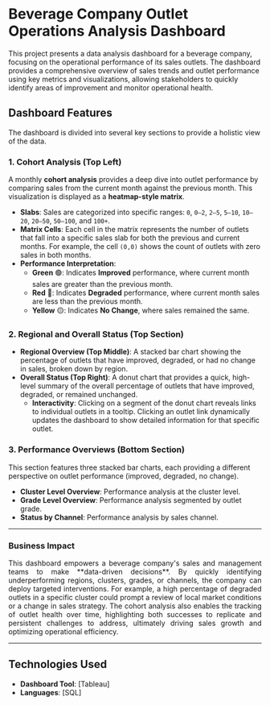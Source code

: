 # Beverage Company Outlet Operations Analysis Dashboard

This project presents a data analysis dashboard for a beverage company, focusing on the operational performance of its sales outlets. The dashboard provides a comprehensive overview of sales trends and outlet performance using key metrics and visualizations, allowing stakeholders to quickly identify areas of improvement and monitor operational health.

## Dashboard Features

The dashboard is divided into several key sections to provide a holistic view of the data.

### 1. Cohort Analysis (Top Left)

A monthly **cohort analysis** provides a deep dive into outlet performance by comparing sales from the current month against the previous month. This visualization is displayed as a **heatmap-style matrix**.

- **Slabs**: Sales are categorized into specific ranges: `0`, `0–2`, `2–5`, `5–10`, `10–20`, `20–50`, `50–100`, and `100+`.
- **Matrix Cells**: Each cell in the matrix represents the number of outlets that fall into a specific sales slab for both the previous and current months. For example, the cell `(0,0)` shows the count of outlets with zero sales in both months.
- **Performance Interpretation**:
    - **Green** 🟢: Indicates **Improved** performance, where current month sales are greater than the previous month.
    - **Red** 🔴: Indicates **Degraded** performance, where current month sales are less than the previous month.
    - **Yellow** 🟡: Indicates **No Change**, where sales remained the same.

### 2. Regional and Overall Status (Top Section)

- **Regional Overview (Top Middle)**: A stacked bar chart showing the percentage of outlets that have improved, degraded, or had no change in sales, broken down by region.
- **Overall Status (Top Right)**: A donut chart that provides a quick, high-level summary of the overall percentage of outlets that have improved, degraded, or remained unchanged.
    - **Interactivity**: Clicking on a segment of the donut chart reveals links to individual outlets in a tooltip. Clicking an outlet link dynamically updates the dashboard to show detailed information for that specific outlet.

### 3. Performance Overviews (Bottom Section)

This section features three stacked bar charts, each providing a different perspective on outlet performance (improved, degraded, no change).

- **Cluster Level Overview**: Performance analysis at the cluster level.
- **Grade Level Overview**: Performance analysis segmented by outlet grade.
- **Status by Channel**: Performance analysis by sales channel.

---

### Business Impact

<p align="justify">This dashboard empowers a beverage company's sales and management teams to make **data-driven decisions**. By quickly identifying underperforming regions, clusters, grades, or channels, the company can deploy targeted interventions. For example, a high percentage of degraded outlets in a specific cluster could prompt a review of local market conditions or a change in sales strategy. The cohort analysis also enables the tracking of outlet health over time, highlighting both successes to replicate and persistent challenges to address, ultimately driving sales growth and optimizing operational efficiency.</p>

---

## Technologies Used

- **Dashboard Tool**: [Tableau]
- **Languages**: [SQL]

